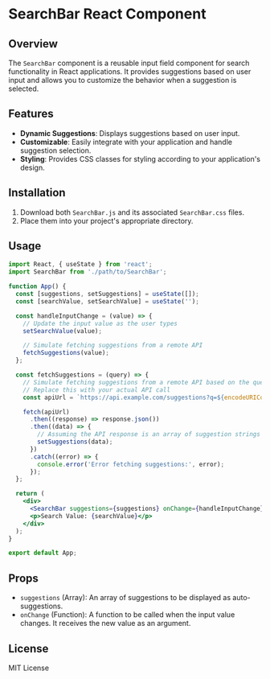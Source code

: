 # SearchBar React Component

## Overview

The `SearchBar` component is a reusable input field component for search functionality in React applications. It provides suggestions based on user input and allows you to customize the behavior when a suggestion is selected.

## Features

- **Dynamic Suggestions**: Displays suggestions based on user input.
- **Customizable**: Easily integrate with your application and handle suggestion selection.
- **Styling**: Provides CSS classes for styling according to your application's design.

## Installation

1. Download both `SearchBar.js` and its associated `SearchBar.css` files.
2. Place them into your project's appropriate directory.

## Usage

```jsx
import React, { useState } from 'react';
import SearchBar from './path/to/SearchBar';

function App() {
  const [suggestions, setSuggestions] = useState([]);
  const [searchValue, setSearchValue] = useState('');

  const handleInputChange = (value) => {
    // Update the input value as the user types
    setSearchValue(value);

    // Simulate fetching suggestions from a remote API
    fetchSuggestions(value);
  };

  const fetchSuggestions = (query) => {
    // Simulate fetching suggestions from a remote API based on the query
    // Replace this with your actual API call
    const apiUrl = `https://api.example.com/suggestions?q=${encodeURIComponent(query)}`;

    fetch(apiUrl)
      .then((response) => response.json())
      .then((data) => {
        // Assuming the API response is an array of suggestion strings
        setSuggestions(data);
      })
      .catch((error) => {
        console.error('Error fetching suggestions:', error);
      });
  };

  return (
    <div>
      <SearchBar suggestions={suggestions} onChange={handleInputChange} />
      <p>Search Value: {searchValue}</p>
    </div>
  );
}

export default App;
```

## Props

- `suggestions` (Array): An array of suggestions to be displayed as auto-suggestions.
- `onChange` (Function): A function to be called when the input value changes. It receives the new value as an argument.

## License

MIT License
